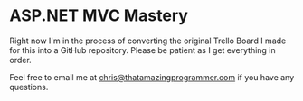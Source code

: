 # ASP.NET MVC Mastery

Right now I'm in the process of converting the original Trello Board I made for this into a GitHub repository. Please be patient as I get everything in order.

Feel free to email me at chris@thatamazingprogrammer.com if you have any questions.
